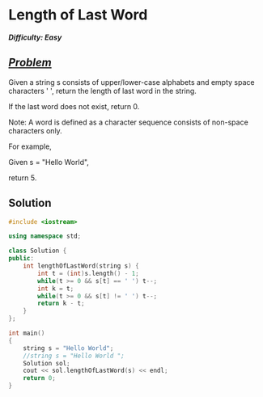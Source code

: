 # Length of Last Word

_**Difficulty: Easy**_

## _[Problem](https://leetcode.com/problems/length-of-last-word/?tab=Description)_
Given a string s consists of upper/lower-case alphabets and empty space characters ' ', return the length of last word in the string.

If the last word does not exist, return 0.

Note: A word is defined as a character sequence consists of non-space characters only.

For example, 

Given s = "Hello World",

return 5.

## Solution
```c++
#include <iostream>

using namespace std;

class Solution {
public:
    int lengthOfLastWord(string s) {
        int t = (int)s.length() - 1;
        while(t >= 0 && s[t] == ' ') t--;
        int k = t;
        while(t >= 0 && s[t] != ' ') t--;
        return k - t;
    }
};

int main()
{
    string s = "Hello World";
    //string s = "Hello World ";
    Solution sol;
    cout << sol.lengthOfLastWord(s) << endl;
    return 0;
}
```